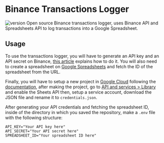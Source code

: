 # Binance Transactions Logger
![version](https://img.shields.io/badge/version-1.0.0-yellow)
Open source Binance transactions logger, uses Binance API and Spreadsheets API to log transactions into a Google Spreadsheet.

## Usage
To use the transactions logger, you will have to generate an API key and an API secret on Binance, [this article](https://www.binance.com/en/support/faq/how-to-create-api-keys-on-binance-360002502072) explains how to do it. You will also need to create a spreadsheet on [Google Spreadsheets](https://spreadsheets.google.com/) and fetch the ID of the spreadsheet from the URL.

Finally, you will have to setup a new project in [Google Cloud](https://console.cloud.google.com/) following the [documentation](https://developers.google.com/workspace/guides/create-project), after making the project, go to [API and services > Library](https://console.cloud.google.com/apis/library) and enable the Sheets API then, setup a service account, download the JSON file and rename it to `credentials.json`.

After generating your API credentials and fetching the spreadsheet ID, inside of the directory in which you saved the repository, make a `.env` file with the following structure:
```env
API_KEY="Your API key here"
API_SECRET="Your API secret here"
SPREADSHEET_ID="Your spreadsheet ID here"
```
